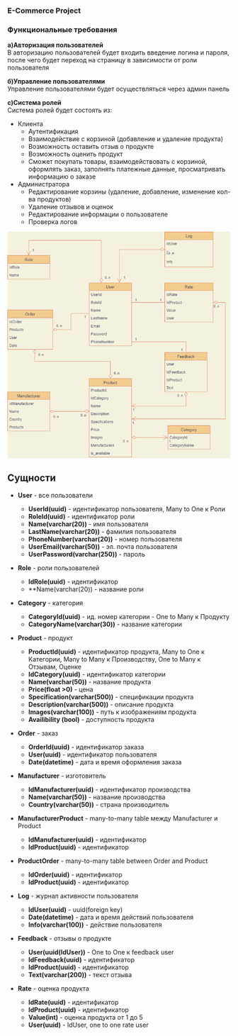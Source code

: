 ### E-Commerce Project

### Функциональные требования

**а)Авторизация пользователей**  
В авторизацию пользователей будет входить введение логина и пароля, после чего будет переход на страницу в зависимости от роли пользователя  

**б)Управление пользователями**  
Управление пользователями будет осуществляться через админ панель

**с)Система ролей**  
Система ролей будет состоять из:  
* Клиента  
    * Аутентификация
    * Взаимодействие с корзиной (добавление и удаление продукта)
    * Возможность оставить отзыв о продукте
    * Возможность оценить продукт
    * Сможет покупать товары, взаимодействовать с корзиной, оформлять заказ, заполнять платежные данные, просматривать информацию о заказе  
* Администратора  
    * Редактирование корзины (удаление, добавление, изменение кол-ва продуктов)
    * Удаление отзывов и оценок
    * Редактирование информации о пользователе
    * Проверка логов 
 
![alt text](images/diagram.png)
## Сущности
  
* **User** - все пользователи 
    * **UserId(uuid)** - идентификатор пользователя, Many to One к Роли
    * **RoleId(uuid)** - идентификатор роли
    * **Name(varchar(20))** - имя пользователя
    * **LastName(varchar(20))** - фамилия пользователя
    * **PhoneNumber(varchar(20))** - номер пользователя
    * **UserEmail(varchar(50))** - эл. почта пользователя
    * **UserPassword(varchar(250))** - пароль

* **Role** - роли пользователей
    * **IdRole(uuid)** - идентификатор
    * **Name(varchar(20)) - название роли

* **Category** - категория 
    *  **CategoryId(uuid)** - ид. номер категории - One to Many к Продукту  
    *  **CategoryName(varchar(30))** - название категории   

* **Product** - продукт
    * **ProductId(uuid)** - идентификатор продукта, Many to One к Категории, Many to Many к Производству, One to Many к Отзывам, Оценке
    * **IdCategory(uuid)** - идентификатор категории
    * **Name(varchar(50))** - название продукта
    * **Price(float >0)** - цена
    * **Specification(varchar(500))** - спецификации продукта
    * **Description(varchar(500))** - описание продукта
    * **Images(varchar(100))** - путь к изображениям продукта
    * **Availibility (bool)** - доступность продукта

* **Order** - заказ
    * **OrderId(uuid)** - идентификатор заказа
    * **User(uuid)** - идентификатор пользователя
    * **Date(datetime)** - дата и время оформления заказа

* **Manufacturer** - изготовитель
    * **IdManufacturer(uuid)** - идентификатор производства
    * **Name(varchar(50))** - название производства
    * **Country(varchar(50))** - страна производитель

* **ManufacturerProduct** - many-to-many table между Manufacturer и Product
    * **IdManufacturer(uuid)** - идентификатор
    * **IdProduct(uuid)** - идентификатор

* **ProductOrder** - many-to-many table between Order and Product
    * **IdOrder(uuid)** - идентификатор
    * **IdProduct(uuid)** - идентификатор

* **Log** - журнал активности пользователя
    * **IdUser(uuid)** - uuid(foreign key)
    * **Date(datetime)** - дата и время действий пользователя
    * **Info(varchar(100))** - действие пользователя

* **Feedback** - отзывы о продукте
    * **User(uuid(IdUser))** - One to One к feedback user
    * **IdFeedback(uuid)** - идентификатор
    * **IdProduct(uuid)** - идентификатор
    * **Text(varchar(200))** - текст отзыва

* **Rate** - оценка продукта
    * **IdRate(uuid)** - идентификатор
    * **IdProduct(uuid)** - идентификатор
    * **Value(int)** - оценка продукта от 1 до 5
    * **User(uuid)** - IdUser, one to one rate user
